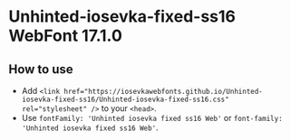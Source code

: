 # Unhinted-iosevka-fixed-ss16 WebFont 17.1.0

## How to use

- Add `<link href="https://iosevkawebfonts.github.io/Unhinted-iosevka-fixed-ss16/Unhinted-iosevka-fixed-ss16.css" rel="stylesheet" />` to your `<head>`.
- Use `fontFamily: 'Unhinted iosevka fixed ss16 Web'` or `font-family: 'Unhinted iosevka fixed ss16 Web'`.
